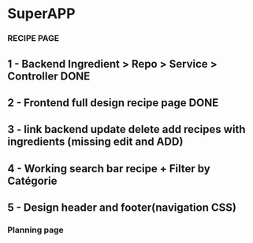 # SuperAPP

### RECIPE PAGE
## 1 - Backend Ingredient > Repo > Service > Controller DONE
## 2 - Frontend full design recipe page DONE
## 3 - link backend update delete add recipes with ingredients (missing edit and ADD)
## 4 - Working search bar recipe + Filter by Catégorie 
## 5 - Design header and footer(navigation CSS)

### Planning page

